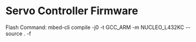 # Servo Controller Firmware
Flash Command:  mbed-cli compile -j0 -t GCC_ARM -m NUCLEO_L432KC --source . -f
